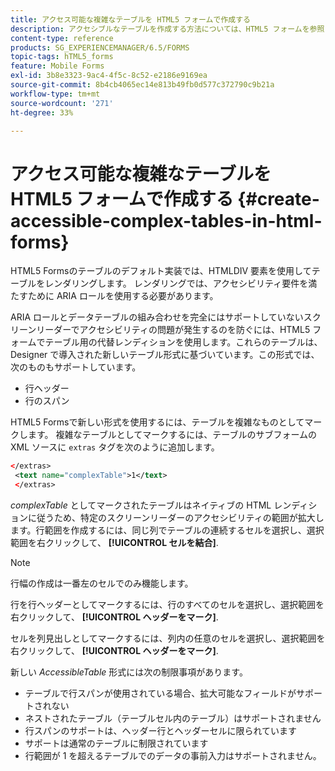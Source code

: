 ```yaml
---
title: アクセス可能な複雑なテーブルを HTML5 フォームで作成する
description: アクセシブルなテーブルを作成する方法については、HTML5 フォームを参照してください。
content-type: reference
products: SG_EXPERIENCEMANAGER/6.5/FORMS
topic-tags: hTML5_forms
feature: Mobile Forms
exl-id: 3b8e3323-9ac4-4f5c-8c52-e2186e9169ea
source-git-commit: 8b4cb4065ec14e813b49fb0d577c372790c9b21a
workflow-type: tm+mt
source-wordcount: '271'
ht-degree: 33%

---
```


# アクセス可能な複雑なテーブルを HTML5 フォームで作成する {#create-accessible-complex-tables-in-html-forms}

HTML5 Formsのテーブルのデフォルト実装では、HTMLDIV 要素を使用してテーブルをレンダリングします。 レンダリングでは、アクセシビリティ要件を満たすために ARIA ロールを使用する必要があります。

ARIA ロールとデータテーブルの組み合わせを完全にはサポートしていないスクリーンリーダーでアクセシビリティの問題が発生するのを防ぐには、HTML5 フォームでテーブル用の代替レンディションを使用します。これらのテーブルは、Designer で導入された新しいテーブル形式に基づいています。この形式では、次のものもサポートしています。

* 行ヘッダー
* 行のスパン

HTML5 Formsで新しい形式を使用するには、テーブルを複雑なものとしてマークします。 複雑なテーブルとしてマークするには、テーブルのサブフォームの XML ソースに `extras` タグを次のように追加します。

```xml
</extras>
 <text name="complexTable">1</text>
 </extras>
```

*complexTable* としてマークされたテーブルはネイティブの HTML レンディションに従うため、特定のスクリーンリーダーのアクセシビリティの範囲が拡大します。行範囲を作成するには、同じ列でテーブルの連続するセルを選択し、選択範囲を右クリックして、 **[!UICONTROL セルを結合]**.

>[!NOTE]
>
>行幅の作成は一番左のセルでのみ機能します。

行を行ヘッダーとしてマークするには、行のすべてのセルを選択し、選択範囲を右クリックして、 **[!UICONTROL ヘッダーをマーク]**.

セルを列見出しとしてマークするには、列内の任意のセルを選択し、選択範囲を右クリックして、 **[!UICONTROL ヘッダーをマーク]**.

新しい *AccessibleTable* 形式には次の制限事項があります。

* テーブルで行スパンが使用されている場合、拡大可能なフィールドがサポートされない
* ネストされたテーブル（テーブルセル内のテーブル）はサポートされません
* 行スパンのサポートは、ヘッダー行とヘッダーセルに限られています
* サポートは通常のテーブルに制限されています
* 行範囲が 1 を超えるテーブルでのデータの事前入力はサポートされません。
